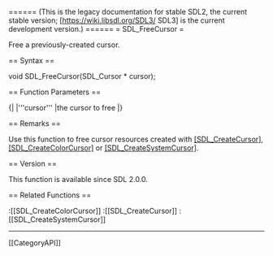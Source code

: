 ====== (This is the legacy documentation for stable SDL2, the current stable version; [https://wiki.libsdl.org/SDL3/ SDL3] is the current development version.) ======
= SDL_FreeCursor =

Free a previously-created cursor.

== Syntax ==

<syntaxhighlight lang='c'>
void SDL_FreeCursor(SDL_Cursor * cursor);
</syntaxhighlight>

== Function Parameters ==

{|
|'''cursor'''
|the cursor to free
|}

== Remarks ==

Use this function to free cursor resources created with
[[SDL_CreateCursor]](), [[SDL_CreateColorCursor]]() or
[[SDL_CreateSystemCursor]]().

== Version ==

This function is available since SDL 2.0.0.

== Related Functions ==

:[[SDL_CreateColorCursor]]
:[[SDL_CreateCursor]]
:[[SDL_CreateSystemCursor]]

----
[[CategoryAPI]]



